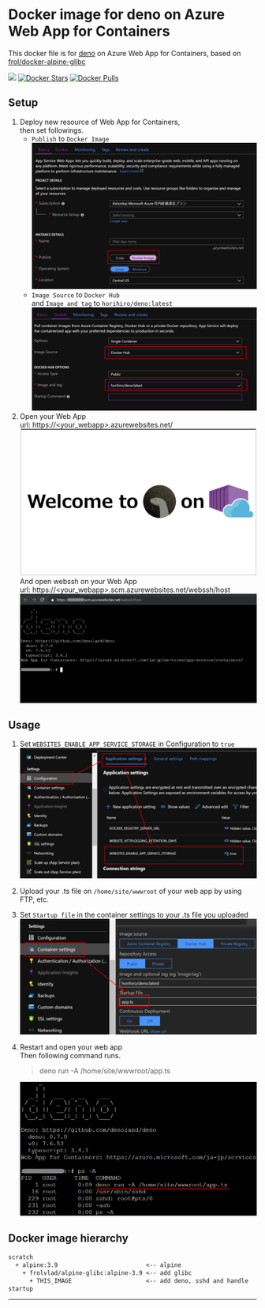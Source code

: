 # Docker image for deno on Azure Web App for Containers
This docker file is  for [deno](https://github.com/denoland/deno/) on Azure Web App for Containers, based on [frol/docker-alpine-glibc
](https://github.com/frol/docker-alpine-glibc)

[![](https://images.microbadger.com/badges/image/horihiro/deno.svg)](https://microbadger.com/images/horihiro/deno "Get your own image badge on microbadger.com")
[![Docker Stars](https://img.shields.io/docker/stars/horihiro/deno.svg?style=flat-square)](https://hub.docker.com/r/horihiro/deno/)
[![Docker Pulls](https://img.shields.io/docker/pulls/horihiro/deno.svg?style=flat-square)](https://hub.docker.com/r/horihiro/deno/)

## Setup

1. Deploy new resource of Web App for Containers,<br>
   then set followings.
    - `Publish` to `Docker Image`<br>
  ![./deploy_settings_publish.png](./deploy_settings_publish.png)
    - `Image Source` to `Docker Hub`<br>
    and `Image and tag` to `horihiro/deno:latest`<br>
  ![./deploy_settings_container.png](./deploy_settings_container.png)
1. Open your Web App<br>
  url: https://\<your_webapp>.azurewebsites.net/
  ![./deno_on_webapp.png](./deno_on_webapp.png)
  And open webssh on your Web App<br>
  url: https://\<your_webapp>.scm.azurewebsites.net/webssh/host
  ![./webssh_on_webapp.png](./webssh_on_webapp.png)

## Usage

1. Set `WEBSITES_ENABLE_APP_SERVICE_STORAGE` in Configuration to `true`
![./application_settings.png](./application_settings.png)
1. Upload your .ts file on `/home/site/wwwroot` of your web app by using FTP, etc.
1. Set `Startup file` in the container settings to your .ts file you uploaded<br>
  ![./startup_settings.png](./startup_settings.png)
1. Restart and open your web app<br>
  Then following command runs.
    > deno run -A /home/site/wwwroot/app.ts
    
    ![./running_app.png](./running_app.png)

## Docker image hierarchy
```
scratch
  + alpine:3.9                         <-- alpine
    + frolvlad/alpine-glibc:alpine-3.9 <-- add glibc
      + THIS_IMAGE                     <-- add deno, sshd and handle startup
```

----

